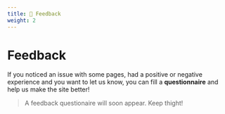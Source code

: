 ```yaml
---
title: 🔄 Feedback
weight: 2
---
```


# Feedback

If you noticed an issue with some pages, had a positive or negative experience and you want to let us know, you can fill a **questionnaire** and help us make the site better!

<blockquote class="book-hint wip">
    <i class="fa-solid fa-screwdriver-wrench" style="color: #FF9F48;"></i>
    A feedback questionaire will soon appear. Keep thight!
</blockquote>

